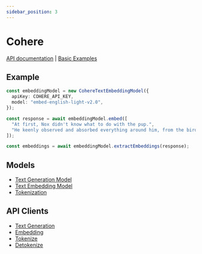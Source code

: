 ```yaml
---
sidebar_position: 3
---
```


# Cohere

[API documentation](/api/modules/model_cohere)
|
[Basic Examples](https://github.com/lgrammel/ai-utils.js/tree/main/examples/basic/src/model/cohere)

## Example

```ts
const embeddingModel = new CohereTextEmbeddingModel({
  apiKey: COHERE_API_KEY,
  model: "embed-english-light-v2.0",
});

const response = await embeddingModel.embed([
  "At first, Nox didn't know what to do with the pup.",
  "He keenly observed and absorbed everything around him, from the birds in the sky to the trees in the forest.",
]);

const embeddings = await embeddingModel.extractEmbeddings(response);
```

## Models

- [Text Generation Model](/api/classes/model_cohere.CohereTextGenerationModel)
- [Text Embedding Model](/api/classes/model_cohere.CohereTextEmbeddingModel)
- [Tokenization](/api/classes/model_cohere.CohereTokenizer)

## API Clients

- [Text Generation](/api/modules/model_cohere#generatecoheretextcompletion)
- [Embedding](/api/modules/model_cohere#generatecohereembedding)
- [Tokenize](/api/modules/model_cohere#tokenizecohere)
- [Detokenize](/api/modules/model_cohere#detokenizecohere)
